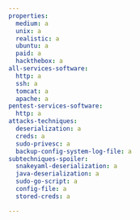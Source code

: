 ```yaml
---
properties:
  medium: a
  unix: a
  realistic: a
  ubuntu: a
  paid: a
  hackthebox: a
all-services-software:
  http: a
  ssh: a
  tomcat: a
  apache: a
pentest-services-software:
  http: a
attacks-techniques:
  deserialization: a
  creds: a
  sudo-privesc: a
  backup-config-system-log-file: a
subtechniques-spoiler:
  snakeyaml-deserialization: a
  java-deserialization: a
  sudo-go-script: a
  config-file: a
  stored-creds: a

---
```


